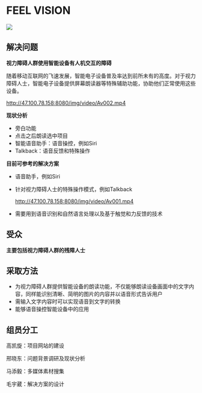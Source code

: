 #                                FEEL VISION



![](http://47.100.78.158:8080/img/video/logo.gif)



## 解决问题

**视力障碍人群使用智能设备有人机交互的障碍**

随着移动互联网的飞速发展，智能电子设备普及率达到前所未有的高度。对于视力障碍人士，智能电子设备提供屏幕朗读器等特殊辅助功能，协助他们正常使用这些设备。

http://47.100.78.158:8080/img/video/Av002.mp4

**现状分析**

* 旁白功能 
* 点击之后朗读选中项目
* 智能语音助手：语音操控，例如Siri
* Talkback：语音反馈和特殊操作



**目前可参考的解决方案**

- 语音助手，例如Siri


- 针对视力障碍人士的特殊操作模式，例如Talkback

  http://47.100.78.158:8080/img/video/Av001.mp4


- 需要用到语音识别和自然语言处理以及基于触觉和力反馈的技术


## 受众

**主要包括视力障碍人群的残障人士**

## 采取方法

- 为视力障碍人群提供智能设备的朗读功能，不仅能够朗读设备画面中的文字内容，同样能识别清晰、简明的图片的内容并以语音形式告诉用户
- 需输入文字内容时可以实现语音到文字的转换
- 能够语音操控智能设备中的应用

## 组员分工

高凯旋：项目网站的建设

邢晓东：问题背景调研及现状分析

马添毅：多媒体素材搜集

毛宇葳：解决方案的设计

